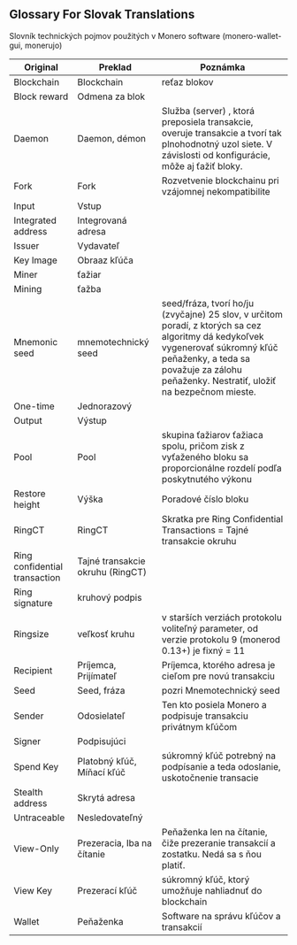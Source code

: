 ## Glossary For Slovak Translations
Slovník technických pojmov použitých v Monero software (monero-wallet-gui, monerujo)

| **Original** | **Preklad** | **Poznámka** |
| --- | --- | --- |
| Blockchain | Blockchain | reťaz blokov |
| Block reward | Odmena za blok | |
| Daemon | Daemon, démon | Služba (server) , ktorá  preposiela transakcie, overuje transakcie a tvorí tak plnohodnotný uzol siete. V závislosti od konfigurácie, môže aj ťažiť bloky. |
| Fork | Fork | Rozvetvenie blockchainu pri vzájomnej nekompatibilite |
| Input | Vstup |  |
| Integrated address | Integrovaná adresa| |
| Issuer | Vydavateľ | |
| Key Image | Obraaz kľúča | |
| Miner | ťažiar | |
| Mining | ťažba |   |
| Mnemonic seed | mnemotechnický seed | seed/fráza, tvorí ho/ju (zvyčajne) 25 slov, v určitom poradí, z ktorých sa cez algoritmy dá kedykoľvek vygenerovať súkromný kľúč peňaženky, a teda sa považuje za zálohu peňaženky. Nestratiť, uložiť na bezpečnom mieste.  |
| One-time | Jednorazový | |
| Output | Výstup | |
| Pool | Pool | skupina ťažiarov ťažiaca spolu, pričom zisk z vyťaženého bloku sa proporcionálne rozdelí podľa poskytnutého výkonu  |
| Restore height | Výška  | Poradové číslo bloku |
| RingCT | RingCT | Skratka pre Ring Confidential Transactions = Tajné transakcie okruhu |
| Ring confidential transaction | Tajné transakcie okruhu (RingCT) | |
| Ring signature | kruhový podpis |  |
| Ringsize | veľkosť kruhu | v starších verziách protokolu voliteľný parameter, od verzie protokolu 9 (monerod 0.13+) je fixný = 11 |
| Recipient | Príjemca, Prijímateľ | Príjemca, ktorého adresa je cieľom pre novú transakciu |
| Seed | Seed, fráza | pozri Mnemotechnický seed |
| Sender | Odosielateľ | Ten kto posiela Monero a podpisuje transakciu privátnym kľúčom |
| Signer | Podpisujúci | |
| Spend Key | Platobný kľúč, Míňací kľúč | súkromný kľúč potrebný na podpísanie a teda odoslanie, uskotočnenie transacie |
| Stealth address | Skrytá adresa | |
| Untraceable | Nesledovateľný | |
| View-Only | Prezeracia, Iba na čítanie | Peňaženka len na čítanie, čiže prezeranie transakcií a zostatku. Nedá sa s ňou platiť. |
| View Key | Prezerací kľúč | súkromný kľúč, ktorý umožňuje nahliadnuť do blockchain |
| Wallet | Peňaženka | Software na správu kľúčov a transakcií |

